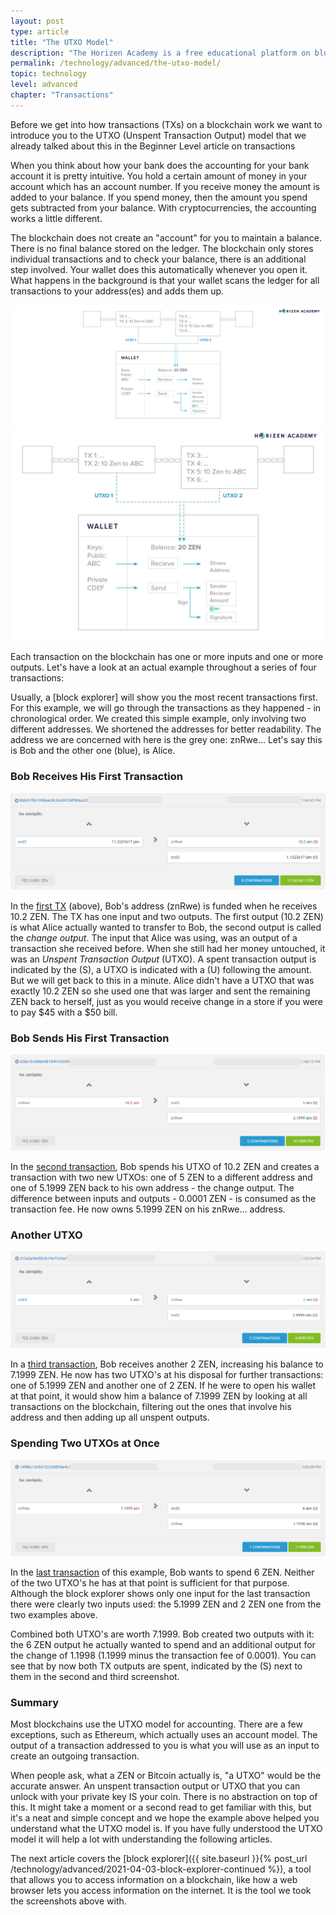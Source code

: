 ```yaml
---
layout: post
type: article
title: "The UTXO Model"
description: "The Horizen Academy is a free educational platform on blockchain technology, cryptocurrency, and privacy. In this article, you will learn about the UTXO (Unspent Transaction Output) Model and how to track a user's funds with the UTXO model."
permalink: /technology/advanced/the-utxo-model/
topic: technology
level: advanced
chapter: "Transactions"
---
```


Before we get into how transactions (TXs) on a blockchain work we want to introduce you to the UTXO (Unspent Transaction Output) model that we already talked about this in the Beginner Level article on transactions

When you think about how your bank does the accounting for your bank account it is pretty intuitive. You hold a certain amount of money in your account which has an account number. If you receive money the amount is added to your balance. If you spend money, then the amount you spend gets subtracted from your balance. With cryptocurrencies, the accounting works a little different.

The blockchain does not create an "account" for you to maintain a balance. There is no final balance stored on the ledger. The blockchain only stores individual transactions and to check your balance, there is an additional step involved. Your wallet does this automatically whenever you open it. What happens in the background is that your wallet scans the ledger for all transactions to your address(es) and adds them up.

![wallet](/assets/post_files/technology/advanced/the-utxo-model/wallet_balance_Int_D.jpg)
![wallet](/assets/post_files/technology/advanced/the-utxo-model/wallet_balance_Int_M.jpg)

Each transaction on the blockchain has one or more inputs and one or more outputs. Let's have a look at an actual example throughout a series of four transactions:

Usually, a [block explorer] will show you the most recent transactions first. For this example, we will go through the transactions as they happened - in chronological order.
We created this simple example, only involving two different addresses. We shortened the addresses for better readability. The address we are concerned with here is the grey one: znRwe...  Let's say this is Bob and the other one (blue), is Alice.

### Bob Receives His First Transaction

<div class="my-4">
    <img src="/assets/post_files/technology/advanced/the-utxo-model/TX1.png" alt="TX">
</div>

In the [first TX](https://explorer.zensystem.io/tx/bbbd1fb01998eec8c3ca99236f9b6a2c92e12533ab3e15b7544dcd3228988c34) (above), Bob's address (znRwe) is funded when he receives 10.2 ZEN. The TX has one input and two outputs. The first output (10.2 ZEN) is what Alice actually wanted to transfer to Bob, the second output is called the *change output*. The input that Alice was using, was an output of a transaction she received before. When she still had her money untouched, it was an *Unspent Transaction Output* (UTXO). A spent transaction output is indicated by the <span class="text-danger">(S)</span>, a UTXO is indicated with a <span class="text-success">(U)</span> following the amount. But we will get back to this in a minute. Alice didn't have a UTXO that was exactly 10.2 ZEN so she used one that was larger and sent the remaining ZEN back to herself, just as you would receive change in a store if you were to pay $45 with a $50 bill.

### Bob Sends His First Transaction

<div class="my-4">
    <img src="/assets/post_files/technology/advanced/the-utxo-model/TX2.png" alt="TX">
</div>

In the [second transaction](https://explorer.zensystem.io/tx/62be1b18d6048194fc45209dc727fa932ab4a426072372f6d8cf537fe1f221ee), Bob spends his UTXO of 10.2 ZEN and creates a transaction with two new UTXOs: one of 5 ZEN to a different address and one of 5.1999 ZEN back to his own address - the change output. The difference between inputs and outputs - 0.0001 ZEN - is consumed as the transaction fee. He now owns 5.1999 ZEN on his znRwe... address.

### Another UTXO

<div class="my-4">
    <img src="/assets/post_files/technology/advanced/the-utxo-model/TX3.png" alt="TX">
</div>

In a [third transaction](https://explorer.zensystem.io/tx/315a5e96d92cb19e7529a78e05bcfc3ffb3b5f1fdeaf2b22c582663464219c27), Bob receives another 2 ZEN, increasing his balance to 7.1999 ZEN. He now has two UTXO's at his disposal for further transactions: one of 5.1999 ZEN and another one of 2 ZEN. If he were to open his wallet at that point, it would show him a balance of 7.1999 ZEN by looking at all transactions on the blockchain, filtering out the ones that involve his address and then adding up all unspent outputs.

### Spending Two UTXOs at Once

<div class="my-4">
    <img src="/assets/post_files/technology/advanced/the-utxo-model/TX4.png" alt="TX">
</div>

In the [last transaction](https://explorer.zensystem.io/tx/14f8bc13c9d125558830e4c1cdc5c8bea6d01d224ced153c234471f107d63aa1) of this example, Bob wants to spend 6 ZEN. Neither of the two UTXO's he has at that point is sufficient for that purpose. Although the block explorer shows only one input for the last transaction there were clearly two inputs used: the 5.1999 ZEN and 2 ZEN one from the two examples above.

Combined both UTXO's are worth 7.1999. Bob created two outputs with it: the 6 ZEN output he actually wanted to spend and an additional output for the change of 1.1998 (1.1999 minus the transaction fee of 0.0001). You can see that by now both TX outputs are spent, indicated by the (S) next to them in the second and third screenshot.

### Summary

Most blockchains use the UTXO model for accounting. There are a few exceptions, such as Ethereum, which actually uses an account model. The output of a transaction addressed to you is what you will use as an input to create an outgoing transaction.

When people ask, what a ZEN or Bitcoin actually is, "a UTXO" would be the accurate answer. An unspent transaction output or UTXO that you can unlock with your private key IS your coin. There is no abstraction on top of this. It might take a moment or a second read to get familiar with this, but it's a neat and simple concept and we hope the example above helped you understand what the UTXO model is. If you have fully understood the UTXO model it will help a lot with understanding the following articles.

The next article covers the [block explorer]({{ site.baseurl }}{% post_url /technology/advanced/2021-04-03-block-explorer-continued %}), a tool that allows you to access information on a blockchain, like how a web browser lets you access information on the internet. It is the tool we took the screenshots above with.
